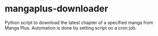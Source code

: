 # mangaplus-downloader
Python script to download the latest chapter of a specified manga from Manga Plus. Automation is done by setting script on a cron job.
